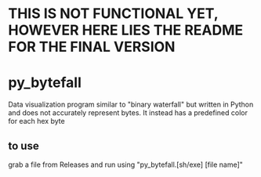 # THIS IS NOT FUNCTIONAL YET, HOWEVER HERE LIES THE README FOR THE FINAL VERSION
# py_bytefall
Data visualization program similar to "binary waterfall" but written in Python and does not accurately represent bytes. It instead has a predefined color for each hex byte  
## to use
grab a file from Releases and run using "py_bytefall.[sh/exe] [file name]"
